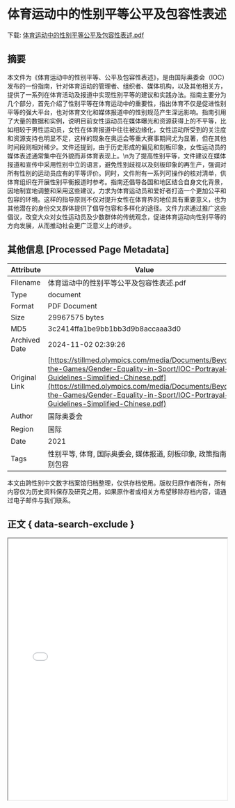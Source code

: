 # 体育运动中的性别平等公平及包容性表述

<!-- tcd_download_link -->
下载: <a href="体育运动中的性别平等公平及包容性表述.pdf" download>体育运动中的性别平等公平及包容性表述.pdf</a>
<!-- tcd_download_link_end -->

## 摘要

<!-- tcd_abstract -->
本文件为《体育运动中的性别平等、公平及包容性表述》，是由国际奥委会（IOC）发布的一份指南，针对体育运动的管理者、组织者、媒体机构，以及其他相关方，提供了一系列在体育活动及报道中实现性别平等的建议和实践办法。指南主要分为几个部分，首先介绍了性别平等在体育运动中的重要性，指出体育不仅是促进性别平等的强大平台，也对体育文化和媒体报道中的性别规范产生深远影响。指南引用了大量的数据和实例，说明目前女性运动员在媒体曝光和资源获得上的不平等，比如相较于男性运动员，女性在体育报道中往往被边缘化，女性运动所受到的关注度和资源支持也明显不足，这样的现象在奥运会等重大赛事期间尤为显著，但在其他时间段则相对稀少。文件还提到，由于历史形成的偏见和刻板印象，女性运动员的媒体表述通常集中在外貌而非体育表现上。\n为了提高性别平等，文件建议在媒体报道和宣传中采用性别中立的语言，避免性别歧视以及刻板印象的再生产，强调对所有性别的运动员应有的平等评价。同时，文件附有一系列可操作的核对清单，供体育组织在开展性别平衡报道时参考。指南还倡导各国和地区结合自身文化背景，因地制宜地调整和采用这些建议，力求为体育运动员和爱好者打造一个更加公平和包容的环境。这样的指导原则不仅对提升女性在体育界的地位具有重要意义，也为其他潜在的身份交叉群体提供了倡导包容和多样化的途径。文件力求通过推广这些倡议，改变大众对女性运动员及少数群体的传统观念，促进体育运动向性别平等的方向发展，从而推动社会更广泛意义上的进步。

<!-- tcd_abstract_end -->

## 其他信息 [Processed Page Metadata]

| Attribute       | Value                                  |
|-----------------|----------------------------------------|
| Filename        | 体育运动中的性别平等公平及包容性表述.pdf                             |
| Type            | document                                 |
| Format          | PDF Document                               |
| Size            | 29967575 bytes                           |
| MD5             | 3c2414ffa1be9bb1bb3d9b8accaaa3d0                                  |
| Archived Date   | 2024-11-02 02:39:26                             |
| Original Link   | [https://stillmed.olympics.com/media/Documents/Beyond-the-Games/Gender-Equality-in-Sport/IOC-Portrayal-Guidelines-Simplified-Chinese.pdf](https://stillmed.olympics.com/media/Documents/Beyond-the-Games/Gender-Equality-in-Sport/IOC-Portrayal-Guidelines-Simplified-Chinese.pdf)                         |
| Author          | 国际奥委会                               |
| Region          | 国际                               |
| Date            | 2021                                 |
| Tags            | 性别平等, 体育, 国际奥委会, 媒体报道, 刻板印象, 政策指南, 性别包容                                 |

本文由跨性别中文数字档案馆归档整理，仅供存档使用。版权归原作者所有，所有内容仅为历史资料保存及研究之用。如果原作者或相关方希望移除存档内容，请通过电子邮件与我们联系。

## 正文 { data-search-exclude }

<!-- tcd_main_text -->
<iframe src="../体育运动中的性别平等公平及包容性表述.pdf" width="100%" height="600px">
    <p>无法显示PDF，请下载查看。</p>
</iframe>
<!-- tcd_main_text_end -->

